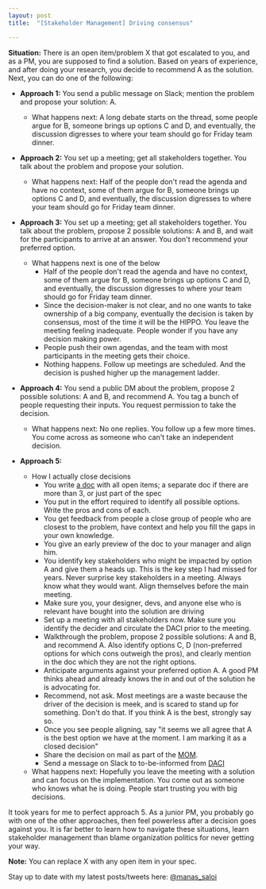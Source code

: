 ```yaml
---
layout: post
title:  "[Stakeholder Management] Driving consensus"

---
```


**Situation:** There is an open item/problem X that got escalated to you, and as a PM, you are supposed to find a solution. Based on years of experience, and after doing your research, you decide to recommend A as the solution. Next, you can do one of the following:

- **Approach 1:** You send a public message on Slack; mention the problem and propose your solution: A.
  - What happens next: A long debate starts on the thread, some people argue for B, someone brings up options C and D, and eventually, the discussion digresses to where your team should go for Friday team dinner.

- **Approach 2:** You set up a meeting; get all stakeholders together. You talk about the problem and propose your solution.
  - What happens next: Half of the people don't read the agenda and have no context, some of them argue for B, someone brings up options C and D, and eventually, the discussion digresses to where your team should go for Friday team dinner.

- **Approach 3:** You set up a meeting; get all stakeholders together. You talk about the problem, propose 2 possible solutions: A and B, and wait for the participants to arrive at an answer. You don't recommend your preferred option.
  - What happens next is one of the below
    -  Half of the people don't read the agenda and have no context, some of them argue for B, someone brings up options C and D, and eventually, the discussion digresses to where your team should go for Friday team dinner.
    - Since the decision-maker is not clear, and no one wants to take ownership of a big company, eventually the decision is taken by consensus, most of the time it will be the HIPPO. You leave the meeting feeling inadequate. People wonder if you have any decision making power.
    - People push their own agendas, and the team with most participants in the meeting gets their choice.
    - Nothing happens. Follow up meetings are scheduled. And the decision is pushed higher up the management ladder.

- **Approach 4:** You send a public DM about the problem, propose 2 possible solutions: A and B, and recommend A. You tag a bunch of people requesting their inputs. You request permission to take the decision.
  - What happens next: No one replies. You follow up a few more times. You come across as someone who can't take an independent decision.

- **Approach 5:**
  - How I actually close decisions
    - You write [a doc](https://manassaloi.com/2020/04/29/decision-making.html) with all open items; a separate doc if there are more than 3, or just part of the spec
    - You put in the effort required to identify all possible options. Write the pros and cons of each.
    - You get feedback from people a close group of people who are closest to the problem, have context and help you fill the gaps in your own knowledge.
    - You give an early preview of the doc to your manager and align him.
    - You identify key stakeholders who might be impacted by option A and give them a heads up. This is the key step I had missed for years. Never surprise key stakeholders in a meeting. Always know what they would want. Align themselves before the main meeting.
    - Make sure you, your designer, devs, and anyone else who is relevant have bought into the solution are driving
    - Set up a meeting with all stakeholders now. Make sure you identify the decider and circulate the DACI prior to the meeting.
    - Walkthrough the problem, propose 2 possible solutions: A and B, and recommend A. Also identify options C, D (non-preferred options for which cons outweigh the pros), and clearly mention in the doc which they are not the right options.
    - Anticipate arguments against your preferred option A. A good PM thinks ahead and already knows the in and out of the solution he is advocating for.
    - Recommend, not ask. Most meetings are a waste because the driver of the decision is meek, and is scared to stand up for something. Don't do that. If you think A is the best, strongly say so.
    - Once you see people aligning, say "it seems we all agree that A is the best option we have at the moment. I am marking it as a closed decision"
    - Share the decision on mail as part of the [MOM](https://manassaloi.com/2020/03/22/mom-update.html).
    - Send a message on Slack to to-be-informed from [DACI](https://www.atlassian.com/team-playbook/plays/daci)
  -  What happens next: Hopefully you leave the meeting with a solution and can focus on the implementation. You come out as someone who knows what he is doing. People start trusting you with big decisions.

It took years for me to perfect approach 5. As a junior PM, you probably go with one of the other approaches, then feel powerless after a decision goes against you. It is far better to learn how to navigate these situations, learn stakeholder management than blame organization politics for never getting your way.

**Note:** You can replace X with any open item in your spec.


Stay up to date with my latest posts/tweets here: [@manas_saloi](http://twitter.com/manas_saloi)
